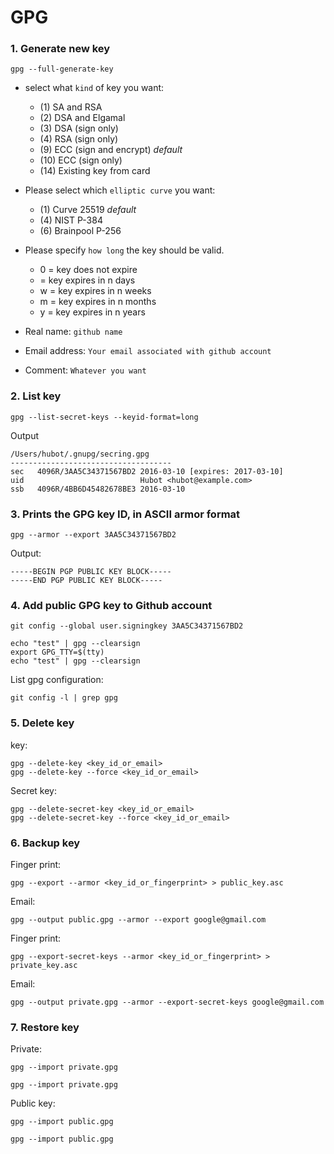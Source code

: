 # GPG

### 1. Generate new key
```
gpg --full-generate-key
```
* select what `kind` of key you want:
  * (1) SA and RSA
  * (2) DSA and Elgamal
  * (3) DSA (sign only)
  * (4) RSA (sign only)
  * (9) ECC (sign and encrypt) *default*
  * (10) ECC (sign only)
  * (14) Existing key from card

* Please select which `elliptic curve` you want:
  * (1) Curve 25519 *default*
  * (4) NIST P-384
  * (6) Brainpool P-256 

* Please specify `how long` the key should be valid.
  *    0 = key does not expire
  * <n>  = key expires in n days
  * <n>w = key expires in n weeks
  * <n>m = key expires in n months
  * <n>y = key expires in n years
* Real name: `github name`
* Email address: `Your email associated with github account`
* Comment: `Whatever you want`

### 2. List key
```
gpg --list-secret-keys --keyid-format=long
```

Output
```
/Users/hubot/.gnupg/secring.gpg
------------------------------------
sec   4096R/3AA5C34371567BD2 2016-03-10 [expires: 2017-03-10]
uid                          Hubot <hubot@example.com>
ssb   4096R/4BB6D45482678BE3 2016-03-10
```

### 3. Prints the GPG key ID, in ASCII armor format
```
gpg --armor --export 3AA5C34371567BD2
```

Output:
```
-----BEGIN PGP PUBLIC KEY BLOCK-----
-----END PGP PUBLIC KEY BLOCK-----
```

### 4. Add public GPG key to Github account
```
git config --global user.signingkey 3AA5C34371567BD2
```

```
echo "test" | gpg --clearsign
export GPG_TTY=$(tty)
echo "test" | gpg --clearsign
```

List gpg configuration:
```
git config -l | grep gpg
```

### 5. Delete key
key:
```
gpg --delete-key <key_id_or_email>
gpg --delete-key --force <key_id_or_email>
```

Secret key:
```
gpg --delete-secret-key <key_id_or_email>
gpg --delete-secret-key --force <key_id_or_email>
```

### 6. Backup key
Finger print:
```
gpg --export --armor <key_id_or_fingerprint> > public_key.asc
```
Email:
```
gpg --output public.gpg --armor --export google@gmail.com
```

Finger print:
```
gpg --export-secret-keys --armor <key_id_or_fingerprint> > private_key.asc
```
Email:
```
gpg --output private.gpg --armor --export-secret-keys google@gmail.com
```

### 7. Restore key
Private:
```
gpg --import private.gpg
```
```
gpg --import private.gpg
```

Public key:
```
gpg --import public.gpg
```
```
gpg --import public.gpg
```
